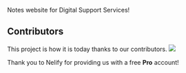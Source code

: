 Notes website for Digital Support Services!


## Contributors

This project is how it is today thanks to our contributors. <a href="https://github.com/PatelN123/Digital-Support-Notes/graphs/contributors"><img src="https://opencollective.com/digital-support-notes/contributors.svg?width=890&button=false" /></a>


Thank you to Nelify for providing us with a free **Pro** account!
